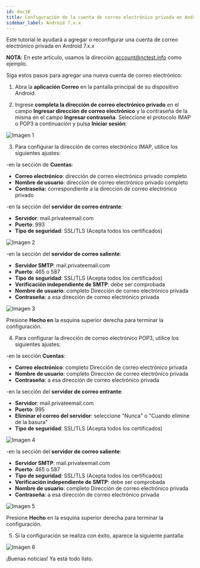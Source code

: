 ```yaml
---
id: doc10
title: Configuración de la cuenta de correo electrónico privada en Android 7.x.x
sidebar_label: Android 7.x.x
---
```

Este tutorial le ayudará a agregar o reconfigurar una cuenta de correo electrónico privada en Android 7.x.x

**NOTA**: En este artículo, usamos la dirección account@nctest.info como ejemplo. 

Siga estos pasos para agregar una nueva cuenta de correo electrónico:

1. Abra la **aplicación Correo** en la pantalla principal de su dispositivo Android. 

2. Ingrese **completa la dirección de correo electrónico privado** en el campo **Ingresar dirección de correo electrónico** y la contraseña de la misma en el campo **Ingresar contraseña**. Seleccione el protocolo IMAP o POP3 a continuación y pulsa **Iniciar sesión**:

![Imagen 1](https://namecheap.simplekb.com//SiteContents/2-7C22D5236A4543EB827F3BD8936E153E/media/email_andr_1.png)

3. Para configurar la dirección de correo electrónico IMAP, utilice los siguientes ajustes:

-en la sección de **Cuentas**:

- **Correo electrónico**: dirección de correo electrónico privado completo
- **Nombre de usuario**: dirección de correo electrónico privado completo
- **Contraseña:** correspondiente a la dirección de correo electrónico privado

-en la sección del **servidor de correo entrante**:

- **Servidor**: mail.privateemail.com
- **Puerto**: 993
- **Tipo de seguridad**: SSL/TLS (Acepta todos los certificados)

![Imagen 2](https://namecheap.simplekb.com//SiteContents/2-7C22D5236A4543EB827F3BD8936E153E/media/email_andr_7.png)

-en la sección del **servidor de correo saliente**:

- **Servidor SMTP**: mail.privateemail.com
- **Puerto**: 465 o 587
- **Tipo de seguridad**: SSL/TLS (Acepta todos los certificados)
- **Verificación independiente de SMTP**: debe ser comprobada
- **Nombre de usuario**: completo Dirección de correo electrónico privada
- **Contraseña**: a esa dirección de correo electrónico privada

![Imagen 3](https://namecheap.simplekb.com//SiteContents/2-7C22D5236A4543EB827F3BD8936E153E/media/email_andr_8.png)

Presione **Hecho en** la esquina superior derecha para terminar la configuración.

4. Para configurar la dirección de correo electrónico POP3, utilice los siguientes ajustes:

-en la sección **Cuentas**:

- **Correo electrónico**: completo Dirección de correo electrónico privada
- **Nombre de usuario**: completo Dirección de correo electrónico privada
- **Contraseña**: a esa dirección de correo electrónico privada

-en la sección del **servidor de correo entrante**:

- **Servidor**: mail.privateemail.com
- **Puerto**: 995
- **Eliminar el correo del servidor**: seleccione "Nunca" o "Cuando elimine de la basura"
- **Tipo de seguridad**: SSL/TLS (Acepta todos los certificados)

![Imagen 4](https://namecheap.simplekb.com//SiteContents/2-7C22D5236A4543EB827F3BD8936E153E/media/email_andr_9.png)

-en la sección del **servidor de correo saliente**:

- **Servidor SMTP**: mail.privateemail.com
- **Puerto**: 465 o 587
- **Tipo de seguridad**: SSL/TLS (Acepta todos los certificados)
- **Verificación independiente de SMTP**: debe ser comprobada
- **Nombre de usuario**: completo Dirección de correo electrónico privada
- **Contraseña**: a esa dirección de correo electrónico privada

![Imagen 5](https://namecheap.simplekb.com//SiteContents/2-7C22D5236A4543EB827F3BD8936E153E/media/email_andr_8.png)

Presione **Hecho** en la esquina superior derecha para terminar la configuración.

5. Si la configuración se realiza con éxito, aparece la siguiente pantalla: 

![Imagen 6](https://namecheap.simplekb.com//SiteContents/2-7C22D5236A4543EB827F3BD8936E153E/media/email_andr_6.png)

¡Buenas noticias! Ya está todo listo. 